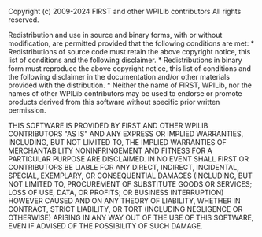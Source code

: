 Copyright (c) 2009-2024 FIRST and other WPILib contributors
All rights reserved.

Redistribution and use in source and binary forms, with or without
modification, are permitted provided that the following conditions are met:
	 * Redistributions of source code must retain the above copyright
		notice, this list of conditions and the following disclaimer.
	 * Redistributions in binary form must reproduce the above copyright
		notice, this list of conditions and the following disclaimer in the
		documentation and/or other materials provided with the distribution.
	 * Neither the name of FIRST, WPILib, nor the names of other WPILib
		contributors may be used to endorse or promote products derived from
		this software without specific prior written permission.

THIS SOFTWARE IS PROVIDED BY FIRST AND OTHER WPILIB CONTRIBUTORS "AS IS" AND
ANY EXPRESS OR IMPLIED WARRANTIES, INCLUDING, BUT NOT LIMITED TO, THE IMPLIED
WARRANTIES OF MERCHANTABILITY NONINFRINGEMENT AND FITNESS FOR A PARTICULAR
PURPOSE ARE DISCLAIMED. IN NO EVENT SHALL FIRST OR CONTRIBUTORS BE LIABLE FOR
ANY DIRECT, INDIRECT, INCIDENTAL, SPECIAL, EXEMPLARY, OR CONSEQUENTIAL DAMAGES
(INCLUDING, BUT NOT LIMITED TO, PROCUREMENT OF SUBSTITUTE GOODS OR SERVICES;
LOSS OF USE, DATA, OR PROFITS; OR BUSINESS INTERRUPTION) HOWEVER CAUSED AND
ON ANY THEORY OF LIABILITY, WHETHER IN CONTRACT, STRICT LIABILITY, OR TORT
(INCLUDING NEGLIGENCE OR OTHERWISE) ARISING IN ANY WAY OUT OF THE USE OF THIS
SOFTWARE, EVEN IF ADVISED OF THE POSSIBILITY OF SUCH DAMAGE.
